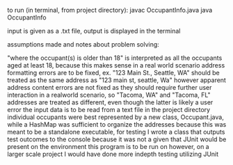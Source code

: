 to run (in terminal, from project directory):
    javac OccupantInfo.java 
    java OccupantInfo

input is given as a .txt file, output is displayed in the terminal

assumptions made and notes about problem solving:

"where the occupant(s) is older than 18" is interpreted as all the occupants aged at least 18, because this makes sense in a real world scenario
address formatting errors are to be fixed, ex. "123 Main St., Seattle, WA" should be treated as the same address as "123 main st, seattle, Wa"
    however apparent address content errors are not fixed as they should require further user interaction in a realworld scenario, so
    "Tacoma, WA" and "Tacoma, FL" addresses are treated as different, even though the latter is likely a user error
the input data is to be read from a text file in the project directory
individual occupants were best represented by a new class, Occupant.java, while a HashMap was sufficient to organize the addresses
because this was meant to be a standalone executable, for testing I wrote a class that outputs test outcomes to the console
    because it was not a given that JUnit would be present on the environment this program is to be run on 
    however, on a larger scale project I would have done more indepth testing utilizing JUnit